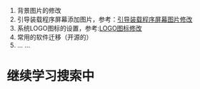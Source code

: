 1. 背景图片的修改
2. 引导装载程序屏幕添加图片，参考：[引导装载程序屏幕图片修改](https://access.redhat.com/documentation/zh-CN/Red_Hat_Enterprise_Linux/7/html/Desktop_Migration_and_Administration_Guide/GRUB.html)
3. 系统LOGO图标的设置，参考:[LOGO图标修改](https://access.redhat.com/documentation/zh-CN/Red_Hat_Enterprise_Linux/7/html/Desktop_Migration_and_Administration_Guide/plymouth.html)
4. 常用的软件迁移（开源的）
5. ...
...
# 继续学习搜索中





